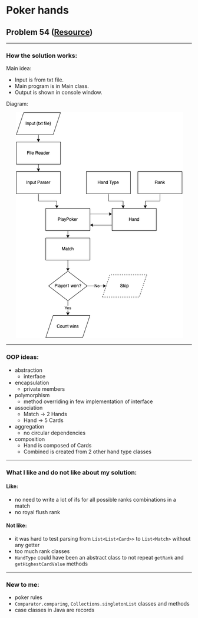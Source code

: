 # Poker hands
## Problem 54 ([Resource](https://projecteuler.net/problem=54))

---

### How the solution works:

Main idea:
* Input is from txt file.  
* Main program is in Main class.  
* Output is shown in console window.

Diagram:
<p align="center">
  <img src="PokerDiagram.png" alt="Solution of Poker hands diagram"/>
</p>

---
### OOP ideas:
* abstraction 
  * interface
* encapsulation
  * private members
* polymorphism
  * method overriding in few implementation of interface
* association
  * Match -> 2 Hands
  * Hand -> 5 Cards
* aggregation
  * no circular dependencies
* composition
  * Hand is composed of Cards
  * Combined is created from 2 other hand type classes
---
### What I like and do not like about my solution:
#### Like:
* no need to write a lot of ifs for all possible ranks combinations in a match
* no royal flush rank
#### Not like:
* it was hard to test parsing from `List<List<Card>>` to `List<Match>` without any getter
* too much rank classes
* `HandType` could have been an abstract class to not repeat `getRank` and `getHighestCardValue` methods
---
### New to me:
* poker rules
* `Comparator.comparing`, `Collections.singletonList` classes and methods
* case classes in Java are records 